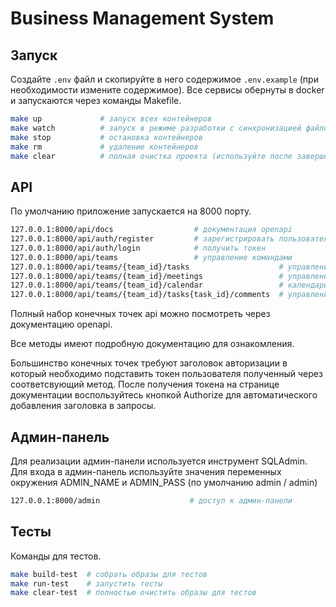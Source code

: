 # Business Management System

## Запуск

Создайте `.env` файл и скопируйте в него содержимое `.env.example` (при необходимости измените содержимое).
Все сервисы обернуты в docker и запускаются через команды Makefile.

```bash
make up             # запуск всех контейнеров
make watch          # запуск в режиме разработки с синхронизацией файлов
make stop           # остановка контейнеров
make rm             # удаление контейнеров
make clear          # полная очистка проекта (используйте после завершения)
```

## API

По умолчанию приложение запускается на 8000 порту.

```bash
127.0.0.1:8000/api/docs                  # документация openapi
127.0.0.1:8000/api/auth/register         # зарегистрировать пользователя
127.0.0.1:8000/api/auth/login            # получить токен
127.0.0.1:8000/api/teams                 # управление командами
127.0.0.1:8000/api/teams/{team_id}/tasks                    # управление задачами
127.0.0.1:8000/api/teams/{team_id}/meetings                 # управление собраниями
127.0.0.1:8000/api/teams/{team_id}/calendar                 # календарь команды
127.0.0.1:8000/api/teams/{team_id}/tasks{task_id}/comments  # управление комментариями
```

Полный набор конечных точек api можно посмотреть через документацию openapi.

Все методы имеют подробную документацию для ознакомления.

Большинство конечных точек требуют заголовок авторизации в который необходимо подставить токен пользователя полученный через соответсвующий метод. После получения токена на странице документации воспользуйтесь кнопкой Authorize для автоматического добавления заголовка в запросы.

## Админ-панель

Для реализации админ-панели используется инструмент SQLAdmin. Для входа в админ-панель используйте значения переменных окружения ADMIN_NAME и ADMIN_PASS (по умолчанию admin / admin)

```bash
127.0.0.1:8000/admin                    # доступ к админ-панели
```

## Тесты

Команды для тестов.

```bash
make build-test  # собрать образы для тестов
make run-test    # запустить тесты
make clear-test  # полностью очистить образы для тестов
```
